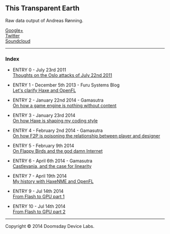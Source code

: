 ## This Transparent Earth

Raw data output of Andreas Rønning.

[Google+](http://google.com/+AndreasRonning)  
[Twitter](https://twitter.com/sunjammer)  
[Soundcloud](https://soundcloud.com/doomsday)

---

###  Index

- ENTRY 0 - July 23rd 2011  
[Thoughts on the Oslo attacks of July 22nd 2011](http://www.doomsday.no/articles/jul232011.html)

- ENTRY 1 - December 5th 2013  - Furu Systems Blog  
[Let's clarify Haxe and OpenFL](http://blog.furusystems.com/2013/12/lets-clarify-haxe-and-openfl/)

- ENTRY 2 - January 22nd 2014 - Gamasutra  
[On how a game engine is nothing without content](http://www.gamasutra.com/blogs/AndreasRonning/20140122/209047/Engine_is_nothing_without_content.php)

- ENTRY 3 - January 23rd 2014  
[On how Haxe is shaping my coding style](http://www.doomsday.no/articles/jan232014.html)

- ENTRY 4 - February 2nd 2014 - Gamasutra  
[On how F2P is poisoning the relationship between player and designer](http://www.gamasutra.com/blogs/AndreasRonning/20140203/209941/Poisoning_the_well.php)

- ENTRY 5 - February 9th 2014  
[On Flappy Birds and the god damn Internet](http://www.doomsday.no/articles/feb92014.html)

- ENTRY 6 - April 6th 2014 - Gamasutra  
[Castlevania, and the case for linearity](http://www.gamasutra.com/blogs/AndreasRonning/20140406/214868/Castlevania_and_the_case_for_linearity.php)

- ENTRY 7 - April 19th 2014  
[My history with HaxeNME and OpenFL](http://www.doomsday.no/articles/apr192014.html)

- ENTRY 9 - Jul 14th 2014  
[From Flash to GPU part 1](http://www.doomsday.no/articles/flash2gpu/flash2gpu1.html)

- ENTRY 10 - Jul 14th 2014  
[From Flash to GPU part 2](http://www.doomsday.no/articles/flash2gpu/flash2gpu2.html)

---
Copyright © 2014 Doomsday Device Labs.